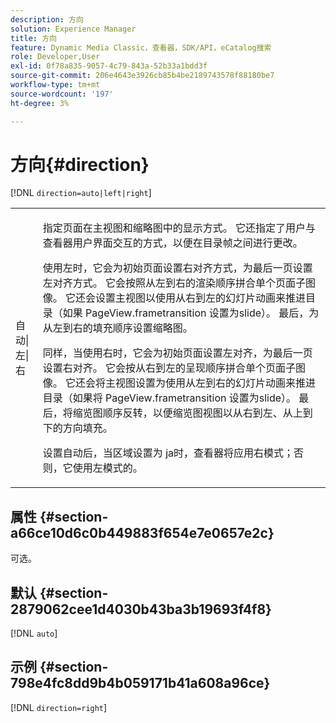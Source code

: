 ```yaml
---
description: 方向
solution: Experience Manager
title: 方向
feature: Dynamic Media Classic，查看器，SDK/API，eCatalog搜索
role: Developer,User
exl-id: 0f78a835-9057-4c79-843a-52b33a1bdd3f
source-git-commit: 206e4643e3926cb85b4be2189743578f88180be7
workflow-type: tm+mt
source-wordcount: '197'
ht-degree: 3%

---
```


# 方向{#direction}

[!DNL `direction=auto|left|right`]

<table id="table_1D425B7685D448459CD3FE8D683C813C"> 
 <tbody> 
  <tr> 
   <td colname="col1"> <p> <span class="codeph"> 自动|左|右  </span> </p> </td> 
   <td colname="col2"> <p>指定页面在主视图和缩略图中的显示方式。 它还指定了用户与查看器用户界面交互的方式，以便在目录帧之间进行更改。 </p> <p>使用<span class="codeph">左</span>时，它会为初始页面设置右对齐方式，为最后一页设置左对齐方式。 它会按照从左到右的渲染顺序拼合单个页面子图像。 它还会设置主视图以使用从右到左的幻灯片动画来推进目录（如果<span class="codeph"> PageView.frametransition </span>设置为slide）。 最后，为从左到右的填充顺序设置缩略图。 </p> <p>同样，当使用<span class="codeph">右</span>时，它会为初始页面设置左对齐，为最后一页设置右对齐。 它会按从右到左的呈现顺序拼合单个页面子图像。 它还会将主视图设置为使用从左到右的幻灯片动画来推进目录（如果将<span class="codeph"> PageView.frametransition </span>设置为slide）。 最后，将缩览图顺序反转，以便缩览图视图以从右到左、从上到下的方向填充。 </p> <p>设置<span class="codeph">自动</span>后，当区域设置为<span class="codeph"> ja时，查看器将应用<span class="codeph">右</span>模式；</span>否则，它使用左</span>模式的<span class="codeph">。 </span></p> </td> 
  </tr> 
 </tbody> 
</table>

## 属性 {#section-a66ce10d6c0b449883f654e7e0657e2c}

可选。

## 默认 {#section-2879062cee1d4030b43ba3b19693f4f8}

[!DNL `auto`]

## 示例 {#section-798e4fc8dd9b4b059171b41a608a96ce}

[!DNL `direction=right`]
